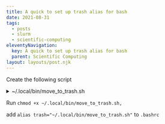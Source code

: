 ```yaml
---
title: A quick to set up trash alias for bash
date: 2021-08-31
tags:
  - posts
  - slurm
  - scientific-computing
eleventyNavigation:
  key: A quick to set up trash alias for bash
  parent: Scientific Computing
layout: layouts/post.njk
---
```


Create the following script

<details>
<summary>~/.local/bin/move_to_trash.sh</summary>

```
#!/bin/sh

dir=$scratch/trash/$(date '+%Y/%m/%d/%H_%M');
mkdir -p $dir;

mv "$@" $dir

echo "Files moved to ${dir}"
```
  
</details>



Run `chmod +x ~/.local/bin/move_to_trash.sh,`

add `alias trash="~/.local/bin/move_to_trash.sh"` to `.bashrc`











